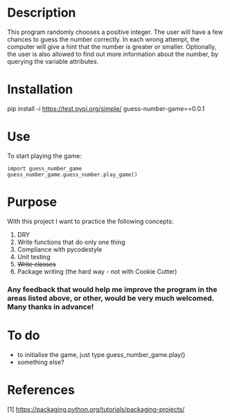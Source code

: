 # Description

This program randomly chooses a positive integer. The user will have a few chances to guess the number correctly. In each wrong attempt, the computer will give a hint that the number is greater or smaller. Optionally, the user is also allowed to find out more information about the number, by querying the variable attributes.

# Installation

pip install -i https://test.pypi.org/simple/ guess-number-game==0.0.1


# Use

To start playing the game:
```
import guess_number_game
guess_number_game.guess_number.play_game()
```

# Purpose

With this project I want to practice the following concepts:
1. DRY
2. Write functions that do only one thing
3. Compliance with pycodestyle
4. Unit testing
5. ~~Write classes~~
6. Package writing (the hard way - not with Cookie Cutter)

### Any feedback that would help me improve the program in the areas listed above, or other, would be very much welcomed. Many thanks in advance!


# To do
- to initialise the game, just type guess_number_game.play()
- something else?


# References
[1] https://packaging.python.org/tutorials/packaging-projects/
